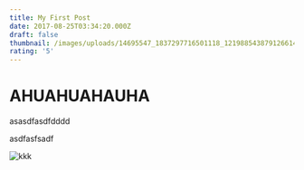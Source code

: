 ```yaml
---
title: My First Post
date: 2017-08-25T03:34:20.000Z
draft: false
thumbnail: /images/uploads/14695547_1837297716501118_1219885438791266144_n.jpg
rating: '5'
---
```

# AHUAHUAHAUHA

asasdfasdfdddd

asdfasfsadf

![kkk](/images/uploads/feijao.png)


